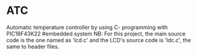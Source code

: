 # ATC
Automatic temperature controller by using C- programming with PIC18F43K22
#embedded system
NB: For this project, the main source code is the one named as 'lcd.c' and the LCD's source code is 'ldc.c', the same to header files.
